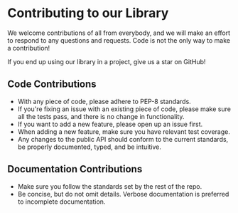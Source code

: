 # Contributing to our Library

We welcome contributions of all from everybody, and we will make an effort
to respond to any questions and requests. Code is not the only way to make
a contribution!

If you end up using our library in a project, give us a star on GitHub!

## Code Contributions

- With any piece of code, please adhere to PEP-8 standards.
- If you're fixing an issue with an existing piece of code, please make sure
all the tests pass, and there is no change in functionality.
- If you want to add a new feature, please open up an issue first.
- When adding a new feature, make sure you have relevant test coverage.
- Any changes to the public API should conform to the current standards,
be properly documented, typed, and be intuitive.

## Documentation Contributions

- Make sure you follow the standards set by the rest of the repo.
- Be concise, but do not omit details. Verbose documentation is preferred to
incomplete documentation.
